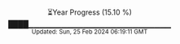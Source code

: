 <p align="center">
⏳Year Progress (15.10 %) <br>
████▁▁▁▁▁▁▁▁▁▁▁▁▁▁▁▁▁▁▁▁▁▁▁▁▁▁ <br>
<sub>Updated: Sun, 25 Feb 2024 06:19:11 GMT</sub>
</p>

